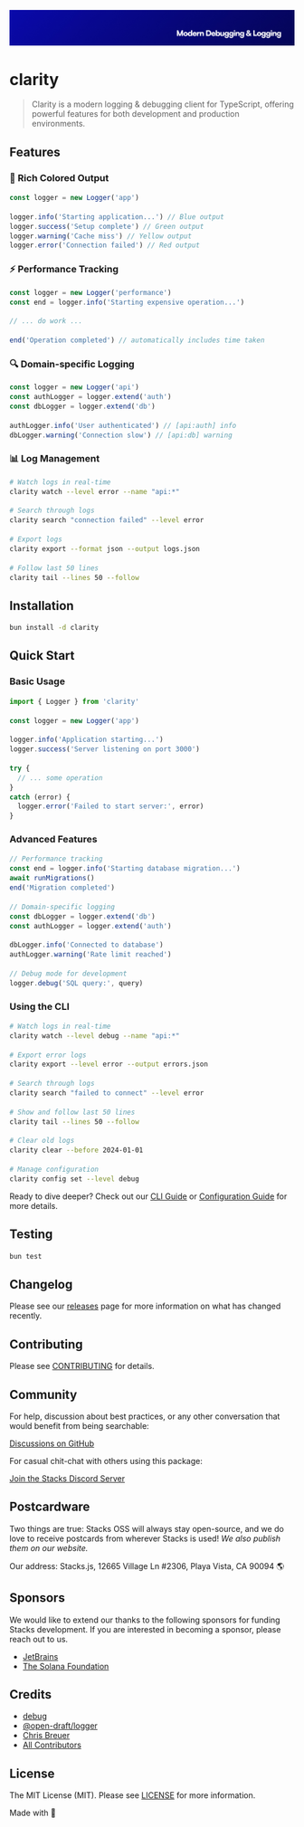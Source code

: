 <p align="center"><img src="https://github.com/stacksjs/clarity/blob/main/.github/art/cover.jpg?raw=true" alt="Social Card of this repo"></p>

# clarity

> Clarity is a modern logging & debugging client for TypeScript, offering powerful features for both development and production environments.

## Features

### 🎨 Rich Colored Output

```ts
const logger = new Logger('app')

logger.info('Starting application...') // Blue output
logger.success('Setup complete') // Green output
logger.warning('Cache miss') // Yellow output
logger.error('Connection failed') // Red output
```

### ⚡ Performance Tracking

```ts
const logger = new Logger('performance')
const end = logger.info('Starting expensive operation...')

// ... do work ...

end('Operation completed') // automatically includes time taken
```

### 🔍 Domain-specific Logging

```ts
const logger = new Logger('api')
const authLogger = logger.extend('auth')
const dbLogger = logger.extend('db')

authLogger.info('User authenticated') // [api:auth] info
dbLogger.warning('Connection slow') // [api:db] warning
```

### 📊 Log Management

```bash
# Watch logs in real-time
clarity watch --level error --name "api:*"

# Search through logs
clarity search "connection failed" --level error

# Export logs
clarity export --format json --output logs.json

# Follow last 50 lines
clarity tail --lines 50 --follow
```

## Installation

```bash
bun install -d clarity
```

## Quick Start

### Basic Usage

```ts
import { Logger } from 'clarity'

const logger = new Logger('app')

logger.info('Application starting...')
logger.success('Server listening on port 3000')

try {
  // ... some operation
}
catch (error) {
  logger.error('Failed to start server:', error)
}
```

### Advanced Features

```ts
// Performance tracking
const end = logger.info('Starting database migration...')
await runMigrations()
end('Migration completed')

// Domain-specific logging
const dbLogger = logger.extend('db')
const authLogger = logger.extend('auth')

dbLogger.info('Connected to database')
authLogger.warning('Rate limit reached')

// Debug mode for development
logger.debug('SQL query:', query)
```

### Using the CLI

```bash
# Watch logs in real-time
clarity watch --level debug --name "api:*"

# Export error logs
clarity export --level error --output errors.json

# Search through logs
clarity search "failed to connect" --level error

# Show and follow last 50 lines
clarity tail --lines 50 --follow

# Clear old logs
clarity clear --before 2024-01-01

# Manage configuration
clarity config set --level debug
```

Ready to dive deeper? Check out our [CLI Guide](./cli) or [Configuration Guide](./config) for more details.

## Testing

```bash
bun test
```

## Changelog

Please see our [releases](https://github.com/stacksjs/clarity/releases) page for more information on what has changed recently.

## Contributing

Please see [CONTRIBUTING](https://github.com/stacksjs/stacks/blob/main/.github/CONTRIBUTING.md) for details.

## Community

For help, discussion about best practices, or any other conversation that would benefit from being searchable:

[Discussions on GitHub](https://github.com/stacksjs/clarity/discussions)

For casual chit-chat with others using this package:

[Join the Stacks Discord Server](https://discord.gg/stacksjs)

## Postcardware

Two things are true: Stacks OSS will always stay open-source, and we do love to receive postcards from wherever Stacks is used! _We also publish them on our website._

Our address: Stacks.js, 12665 Village Ln #2306, Playa Vista, CA 90094 🌎

## Sponsors

We would like to extend our thanks to the following sponsors for funding Stacks development. If you are interested in becoming a sponsor, please reach out to us.

- [JetBrains](https://www.jetbrains.com/)
- [The Solana Foundation](https://solana.com/)

## Credits

- [debug](https://github.com/debug-js/debug)
- [@open-draft/logger](https://github.com/open-draft/logger)
- [Chris Breuer](https://github.com/chrisbbreuer)
- [All Contributors](https://github.com/stacksjs/clarity/contributors)

## License

The MIT License (MIT). Please see [LICENSE](https://github.com/stacksjs/clarity/blob/main/LICENSE.md) for more information.

Made with 💙

<!-- Badges -->

<!-- [codecov-src]: https://img.shields.io/codecov/c/gh/stacksjs/clarity/main?style=flat-square
[codecov-href]: https://codecov.io/gh/stacksjs/clarity -->
